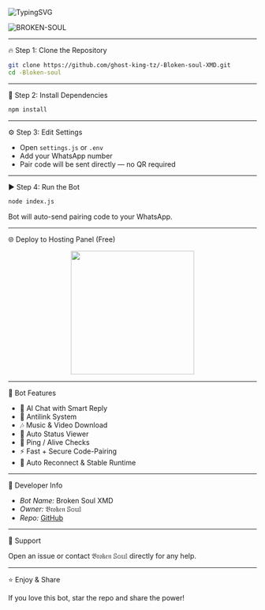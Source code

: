 ![TypingSVG](https://readme-typing-svg.demolab.com?font=Source+Code+Pro&size=40&duration=3000&pause=700&color=00CED1&center=true&vCenter=true&width=1000&height=90&lines=ＢＲＯＫＥＮ－ＳＯＵＬ＋ＸＭＤ:+ＴＨＥ+ＵＬＴＩＭＡＴＥ+ＰＡＮＥＬ+ＢＯＴ;🚀+ＦＡＳＴ,+ＳＴＡＢＬＥ+＆+ＰＯＷＥＲＦＵＬ+🚀;🔒+ＣＯＤＥ－ＰＡＩＲＩＮＧ+＆+ＳＥＣＵＲＥ+ＣＯＮＮＥＣＴＩＯＮ+🔒;🤖+ＤＥＶ+ＢＹ+𝔅𝔯𝔬𝔨𝔢𝔫+𝕊𝕠𝕦𝕝+🤖)


![BROKEN-SOUL](https://files.catbox.moe/avx6z9.jpg)

---

🔥 Step 1: Clone the Repository

```bash
git clone https://github.com/ghost-king-tz/-Bloken-soul-XMD.git
cd -Bloken-soul
```

---

🔧 Step 2: Install Dependencies

```bash
npm install
```

---

⚙️ Step 3: Edit Settings

- Open `settings.js` or `.env`  
- Add your WhatsApp number  
- Pair code will be sent directly — no QR required  

---

▶️ Step 4: Run the Bot

```bash
node index.js
```

Bot will auto-send pairing code to your WhatsApp.

---

🌐 Deploy to Hosting Panel (Free)

<div align="center">
  <a href="https://bot-hosting.net/">
    <img src="https://img.shields.io/badge/Deploy%20Broken%20Soul%20XMD-Panel-blue?style=for-the-badge&logo=vercel" width="250" />
  </a></div>

---

💎 Bot Features

- 💬 AI Chat with Smart Reply  
- 🧼 Antilink System  
- 🎶 Music & Video Download  
- 👀 Auto Status Viewer  
- 📡 Ping / Alive Checks  
- ⚡ Fast + Secure Code-Pairing  
- 🔄 Auto Reconnect & Stable Runtime  

---

👑 Developer Info

- *Bot Name:* Broken Soul XMD  
- *Owner:* 𝔅𝔯𝔬𝔨𝔢𝔫 𝕊𝕠𝕦𝕝  
- *Repo:* [GitHub](https://github.com/ghost-king-tz/-Bloken-soul-XMD)

---

🤝 Support

Open an issue or contact 𝔅𝔯𝔬𝔨𝔢𝔫 𝕊𝕠𝕦𝕝 directly for any help.

---

⭐ Enjoy & Share

If you love this bot, star the repo and share the power!
